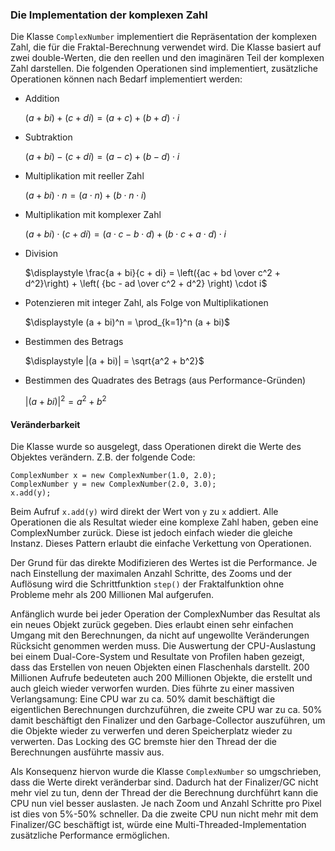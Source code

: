 ### Die Implementation der komplexen Zahl ###

Die Klasse `ComplexNumber` implementiert die Repräsentation der komplexen Zahl, die
für die Fraktal-Berechnung verwendet wird. Die Klasse basiert auf zwei
double-Werten, die den reellen und den imaginären Teil der komplexen Zahl
darstellen. Die folgenden Operationen sind implementiert, zusätzliche
Operationen können nach Bedarf implementiert werden:

  * Addition

	$(a + bi) + (c + di) = (a + c) + (b + d) \cdot i$

  * Subtraktion

	$(a + bi) - (c + di) = (a - c) + (b - d) \cdot i$

  * Multiplikation mit reeller Zahl

	$(a + bi) \cdot n = (a \cdot n) + (b \cdot n \cdot i)$

  * Multiplikation mit komplexer Zahl

	$(a + bi) \cdot (c + di) = (a \cdot c - b \cdot d) + (b \cdot c + a \cdot d)
	\cdot i$

  * Division

	$\displaystyle \frac{a + bi}{c + di} = \left({ac + bd \over c^2 + d^2}\right) +
	\left( {bc - ad \over c^2 + d^2} \right) \cdot i$

  * Potenzieren mit integer Zahl, als Folge von Multiplikationen

	$\displaystyle (a + bi)^n = \prod_{k=1}^n (a + bi)$

  * Bestimmen des Betrags

	$\displaystyle |(a + bi)| = \sqrt{a^2 + b^2}$

  * Bestimmen des Quadrates des Betrags (aus Performance-Gründen)

	$\displaystyle |(a + bi)|^2 = a^2 + b^2$


#### Veränderbarkeit ####

Die Klasse wurde so ausgelegt, dass Operationen direkt die Werte des Objektes
verändern. Z.B. der folgende Code:

~~~~~~~~ {.Java}
ComplexNumber x = new ComplexNumber(1.0, 2.0);
ComplexNumber y = new ComplexNumber(2.0, 3.0);
x.add(y);
~~~~~~~~

Beim Aufruf `x.add(y)` wird direkt der Wert von `y` zu `x` addiert. Alle
Operationen die als Resultat wieder eine komplexe Zahl haben, geben eine
ComplexNumber zurück. Diese ist jedoch einfach wieder die gleiche Instanz.
Dieses Pattern erlaubt die einfache Verkettung von Operationen.

Der Grund für das direkte Modifizieren des Wertes ist die Performance. Je nach
Einstellung der maximalen Anzahl Schritte, des Zooms und der Auflösung wird die
Schrittfunktion `step()` der Fraktalfunktion ohne Probleme mehr als 200
Millionen Mal aufgerufen.

Anfänglich wurde bei jeder Operation der ComplexNumber das Resultat als ein
neues Objekt zurück gegeben. Dies erlaubt einen sehr einfachen Umgang mit den
Berechnungen, da nicht auf ungewollte Veränderungen Rücksicht genommen werden
muss. Die Auswertung der CPU-Auslastung bei einem Dual-Core-System und Resultate
von Profilen haben gezeigt, dass das Erstellen von neuen Objekten einen
Flaschenhals darstellt. 200 Millionen Aufrufe bedeuteten auch 200 Millionen
Objekte, die erstellt und auch gleich wieder verworfen wurden. Dies
führte zu einer massiven Verlangsamung: Eine CPU war zu ca. 50% damit
beschäftigt die eigentlichen Berechnungen durchzuführen, die zweite CPU war zu
ca. 50% damit beschäftigt den Finalizer und den Garbage-Collector auszuführen, um
die Objekte wieder zu verwerfen und deren Speicherplatz wieder zu verwerten. Das
Locking des GC bremste hier den Thread der die Berechnungen ausführte massiv
aus.

Als Konsequenz hiervon wurde die Klasse `ComplexNumber` so umgschrieben, dass die
Werte direkt veränderbar sind. Dadurch hat der Finalizer/GC nicht mehr viel zu
tun, denn der Thread der die Berechnung durchführt kann die CPU nun viel besser
auslasten. Je nach Zoom und Anzahl Schritte pro Pixel ist dies von 5%-50%
schneller. Da die zweite CPU nun nicht mehr mit dem Finalizer/GC beschäftigt
ist, würde eine Multi-Threaded-Implementation zusätzliche Performance
ermöglichen.

